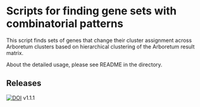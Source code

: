 # Scripts for finding gene sets with combinatorial patterns

This script finds sets of genes that change their cluster assignment across Arboretum clusters based on hierarchical clustering of the Arboretum result matrix.<br>

About the detailed usage, please see README in the directory.

**Releases**
----------
[![DOI](https://zenodo.org/badge/175703431.svg)](https://zenodo.org/badge/latestdoi/175703431) v1.1.1
